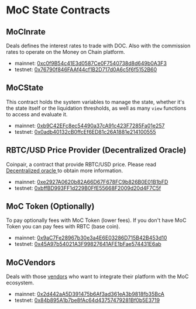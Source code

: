 # MoC State Contracts

## MoCInrate

Deals defines the interest rates to trade with DOC. Also with the commission rates to operate on the Money on Chain platform.

- mainnet: [ 0xc0f9B54c41E3d0587Ce0F7540738d8d649b0A3F3 ](https://explorer.rsk.co/address/0xc0f9B54c41E3d0587Ce0F7540738d8d649b0A3F3)
- testnet: [ 0x76790f846FAAf44cf1B2D717d0A6c5f6f5152B60 ](https://explorer.testnet.rsk.co/address/0x76790f846FAAf44cf1B2D717d0A6c5f6f5152B60)

## MoCState

This contract holds the system variables to manage the state, whether it's the state itself or the liquidation thresholds, as well as many `view` functions to access and evaluate it.

- mainnet: [ 0xb9C42EFc8ec54490a37cA91c423F7285Fa01e257 ](https://explorer.rsk.co/address/0xb9C42EFc8ec54490a37cA91c423F7285Fa01e257)
- testnet: [ 0x0adb40132cB0ffcEf6ED81c26A1881e214100555 ](https://explorer.testnet.rsk.co/address/0x0adb40132cB0ffcEf6ED81c26A1881e214100555)

## RBTC/USD Price Provider (Decentralized Oracle)

Coinpair, a contract that provide RBTC/USD price. 
Please read [ Decentralized oracle ](https://github.com/money-on-chain/OMoC-Decentralized-Oracle) to obtain more information.

- mainnet: [ 0xe2927A0620b82A66D67F678FC9b826B0E01B1bFD ](https://explorer.rsk.co/address/0xe2927A0620b82A66D67F678FC9b826B0E01B1bFD)
- testnet: [ 0xbffBD993FF1d229B0FfE55668F2009d20d4F7C5f ](https://explorer.testnet.rsk.co/address/0xbffBD993FF1d229B0FfE55668F2009d20d4F7C5f)

## MoC Token (Optionally)

To pay optionally fees with MoC Token (lower fees). If you don't have MoC Token you can pay fees with RBTC (base coin). 

- mainnet: [ 0x9aC7Fe28967b30e3a4E6E03286D715B42B453d10 ](https://explorer.rsk.co/address/0x9aC7Fe28967b30e3a4E6E03286D715B42B453d10)
- testnet: [ 0x45A97b54021A3F99827641AFE1bFae574431E6ab ](https://explorer.testnet.rsk.co/address/0x45A97b54021A3F99827641AFE1bFae574431E6ab)


## MoCVendors

Deals with those [vendors](vendors.md) who want to integrate their platform with the MoC ecosystem.

- mainnet: [ 0x2d442aA5D391475b6Af3ad361eA3b9818fb35BcA ](https://explorer.rsk.co/address/0x2d442aA5D391475b6Af3ad361eA3b9818fb35BcA)
- testnet: [ 0x84b895A1b7be8fAc64d43757479281Bf0b5E3719 ](https://explorer.testnet.rsk.co/address/0x84b895A1b7be8fAc64d43757479281Bf0b5E3719)

